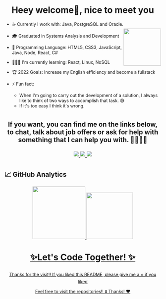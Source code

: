 <h1 align="center">Heey welcome👋, nice to meet you</h1>


- ☕ Currently I work with: Java, PostgreSQL and Oracle.<img align ="right" height="120em" src="https://c.tenor.com/GfSX-u7VGM4AAAAd/coding.gif"/>
- 🎓 Graduated in Systems Analysis and Development
- 🚀 Programming Language: HTML5, CSS3, JavaScript, Java, Node, React, C#
- 👨🏻‍💻 I'm currently learning: React, Linux, NoSQL
- 🏆️ 2022 Goals: Increase my English efficiency and become a fullstack
- ⚡ Fun fact:

    - When I'm going to carry out the development of a solution, I always like to think of two ways to accomplish that task. 😅
    - If it's too easy I think it's wrong.

#
 <h2 align="center">If you want, you can find me on the links below, to chat, talk about job offers or ask for help with something that I can help you with. 👨🏻‍💻🔎
 <p>
<div align="center">
<a href="https://twitter.com/opaulohsouza" target="_blank">
<img src="https://img.shields.io/badge/Twitter-1DA1F2?style=for-the-badge&logo=twitter&logoColor=white"/>
</a>
<a href="https://www.linkedin.com/in/paulohs-dev/" target="_blank"> <img src = "https://img.shields.io/badge/LinkedIn-0077B5?style=for-the-badge&logo=linkedin&logoColor=white"/>
</a>
<a href="mailto:rick.souza97@gmail.com" target="_blank"> <img src = "https://img.shields.io/badge/Gmail-D14836?style=for-the-badge&logo=gmail&logoColor=white"/>
</a>
</div>

#


## 📈 GitHub Analytics
<div align="center">
<a href="https://github.com/ohenriques">
<img height="170em" src="https://github-readme-stats.vercel.app/api/top-langs/?username=ohenriques&layout=compact&langs_count=7&theme=chartreuse-dark"/>
<img height="150em" src="https://github-readme-stats.vercel.app/api?username=ohenriques&show_icons=true&theme=chartreuse-dark&include_all_commits=true&count_private=true"/>
</div>

# <p align="center"> ✨Let's Code Together! ✨
<p align="center"> Thanks for the visit!! If you liked this README, please give me a ⭐️ if you liked

<p align="center"> Feel free to visit the repositories!! ⬇️ Thanks! ❤️

